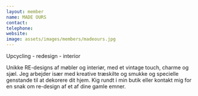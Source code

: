```yaml
---
layout: member
name: MADE OURS
contact:
telephone:
website:
image: assets/images/members/madeours.jpg
---
```

Upcycling - redesign - interior

Unikke RE-designs af møbler og interiør, med et vintage touch, charme og sjæl. Jeg arbejder især med kreative træskilte og smukke og specielle genstande til at dekorere dit hjem. Kig rundt i min butik eller kontakt mig for en snak om re-design af et af dine gamle emner.

